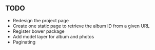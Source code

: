 TODO
-------

- Redesign the project page
- Create one static page to retrieve the album ID from a given URL
- Register bower package
- Add model layer for album and photos
- Paginating